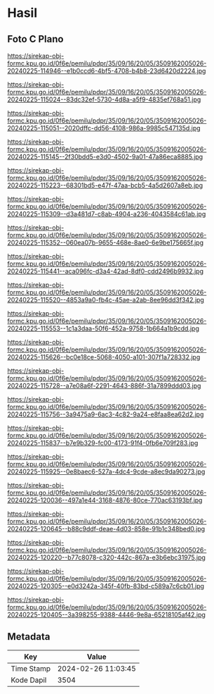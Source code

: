 # Hasil

## Foto C Plano

https://sirekap-obj-formc.kpu.go.id/0f6e/pemilu/pdpr/35/09/16/20/05/3509162005026-20240225-114946--e1b0ccd6-4bf5-4708-b4b8-23d6420d2224.jpg

https://sirekap-obj-formc.kpu.go.id/0f6e/pemilu/pdpr/35/09/16/20/05/3509162005026-20240225-115024--83dc32ef-5730-4d8a-a5f9-4835ef768a51.jpg

https://sirekap-obj-formc.kpu.go.id/0f6e/pemilu/pdpr/35/09/16/20/05/3509162005026-20240225-115051--2020dffc-dd56-4108-986a-9985c547135d.jpg

https://sirekap-obj-formc.kpu.go.id/0f6e/pemilu/pdpr/35/09/16/20/05/3509162005026-20240225-115145--2f30bdd5-e3d0-4502-9a01-47a86eca8885.jpg

https://sirekap-obj-formc.kpu.go.id/0f6e/pemilu/pdpr/35/09/16/20/05/3509162005026-20240225-115223--68301bd5-e47f-47aa-bcb5-4a5d2607a8eb.jpg

https://sirekap-obj-formc.kpu.go.id/0f6e/pemilu/pdpr/35/09/16/20/05/3509162005026-20240225-115309--d3a481d7-c8ab-4904-a236-4043584c61ab.jpg

https://sirekap-obj-formc.kpu.go.id/0f6e/pemilu/pdpr/35/09/16/20/05/3509162005026-20240225-115352--060ea07b-9655-468e-8ae0-6e9be175665f.jpg

https://sirekap-obj-formc.kpu.go.id/0f6e/pemilu/pdpr/35/09/16/20/05/3509162005026-20240225-115441--aca096fc-d3a4-42ad-8df0-cdd2496b9932.jpg

https://sirekap-obj-formc.kpu.go.id/0f6e/pemilu/pdpr/35/09/16/20/05/3509162005026-20240225-115520--4853a9a0-fb4c-45ae-a2ab-8ee96dd3f342.jpg

https://sirekap-obj-formc.kpu.go.id/0f6e/pemilu/pdpr/35/09/16/20/05/3509162005026-20240225-115553--1c1a3daa-50f6-452a-9758-1b664a1b9cdd.jpg

https://sirekap-obj-formc.kpu.go.id/0f6e/pemilu/pdpr/35/09/16/20/05/3509162005026-20240225-115626--bc0e18ce-5068-4050-a101-307f1a728332.jpg

https://sirekap-obj-formc.kpu.go.id/0f6e/pemilu/pdpr/35/09/16/20/05/3509162005026-20240225-115728--a7e08a6f-2291-4643-886f-31a7899ddd03.jpg

https://sirekap-obj-formc.kpu.go.id/0f6e/pemilu/pdpr/35/09/16/20/05/3509162005026-20240225-115756--3a9475a9-6ac3-4c82-9a24-e8faa8ea62d2.jpg

https://sirekap-obj-formc.kpu.go.id/0f6e/pemilu/pdpr/35/09/16/20/05/3509162005026-20240225-115837--b7e9b329-fc00-4173-91f4-0fb6e709f283.jpg

https://sirekap-obj-formc.kpu.go.id/0f6e/pemilu/pdpr/35/09/16/20/05/3509162005026-20240225-115925--0e8baec6-527a-4dc4-9cde-a8ec9da90273.jpg

https://sirekap-obj-formc.kpu.go.id/0f6e/pemilu/pdpr/35/09/16/20/05/3509162005026-20240225-120036--497a1e44-3168-4876-80ce-770ac63193bf.jpg

https://sirekap-obj-formc.kpu.go.id/0f6e/pemilu/pdpr/35/09/16/20/05/3509162005026-20240225-120645--b88c9ddf-deae-4d03-858e-91b1c348bed0.jpg

https://sirekap-obj-formc.kpu.go.id/0f6e/pemilu/pdpr/35/09/16/20/05/3509162005026-20240225-120220--b77c8078-c320-442c-867a-e3b6ebc31975.jpg

https://sirekap-obj-formc.kpu.go.id/0f6e/pemilu/pdpr/35/09/16/20/05/3509162005026-20240225-120305--e0d3242a-345f-40fb-83bd-c589a7c6cb01.jpg

https://sirekap-obj-formc.kpu.go.id/0f6e/pemilu/pdpr/35/09/16/20/05/3509162005026-20240225-120405--3a398255-9388-4446-9e8a-65218105af42.jpg


## Metadata

| Key        | Value               |
| ---------- | ------------------- |
| Time Stamp | 2024-02-26 11:03:45 |
| Kode Dapil | 3504                |



